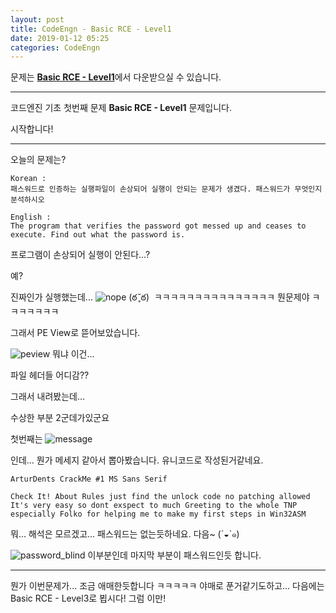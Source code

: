 ```yaml
---
layout: post
title: CodeEngn - Basic RCE - Level1
date: 2019-01-12 05:25
categories: CodeEngn
---
```

문제는 [**Basic RCE - Level1**](https://codeengn.com/challenges/basic/01)에서 
다운받으실 수 있습니다.
* * *
코드엔진 기초 첫번째 문제
**Basic RCE - Level1**
문제입니다.

시작합니다!

* * *

오늘의 문제는?

```
Korean : 
패스워드로 인증하는 실행파일이 손상되어 실행이 안되는 문제가 생겼다. 패스워드가 무엇인지 분석하시오 

English : 
The program that verifies the password got messed up and ceases to execute. Find out what the password is. 
```

프로그램이 손상되어 실행이 안된다...?

예?

진짜인가 실행했는데...
![nope](https://user-images.githubusercontent.com/46376448/51057078-e602f580-1627-11e9-89e5-338a65667245.png)
(ఠ ̥̆ ఠ) 
ㅋㅋㅋㅋㅋㅋㅋㅋㅋㅋㅋㅋㅋㅋㅋ 뭔문제야 ㅋㅋㅋㅋㅋㅋㅋ

그래서 PE View로 뜯어보았습니다.

![peview](https://user-images.githubusercontent.com/46376448/51057323-9e309e00-1628-11e9-91ef-dccbeaeda072.JPG)
뭐냐 이건...

파일 헤더들 어디감??

그래서 내려봤는데...

수상한 부분 2군데가있군요

첫번째는
![message](https://user-images.githubusercontent.com/46376448/51057430-ed76ce80-1628-11e9-8dff-0c90452db5a6.JPG)

인데... 뭔가 메세지 같아서 뽑아봤습니다. 유니코드로 작성된거같네요.

```
ArturDents CrackMe #1 MS Sans Serif 

Check It! About Rules just find the unlock code no patching allowed
It's very easy so dont exspect to much Greeting to the whole TNP
especially Folko for helping me to make my first steps in Win32ASM
```
뭐... 해석은 모르겠고... 패스워드는 없는듯하네요.
다음~ (´◒`๑)

![password_blind](https://user-images.githubusercontent.com/46376448/51057594-6d9d3400-1629-11e9-9181-383e6db71b94.png)
이부분인데 마지막 부분이 패스워드인듯 합니다. 

* * *

뭔가 이번문제가... 조금 애매한듯합니다 ㅋㅋㅋㅋㅋ 야매로 푼거같기도하고...
다음에는 Basic RCE - Level3로 뵙시다! 그럼 이만!

